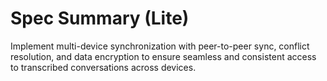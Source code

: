 # Spec Summary (Lite)

Implement multi-device synchronization with peer-to-peer sync, conflict resolution, and data encryption to ensure seamless and consistent access to transcribed conversations across devices.
